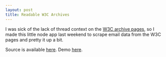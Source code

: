 ```yaml
---
layout: post
title: Readable W3C Archives
---
```


I was sick of the lack of thread context on the [W3C archive pages](http://lists.w3.org/Archives/Public/), so I made this little node app last weekend to scrape email data from the W3C pages and pretty it up a bit.

Source is available [here](https://github.com/ericfreese/w3mailparse). Demo [here](http://w3lists.herokuapp.com/).
